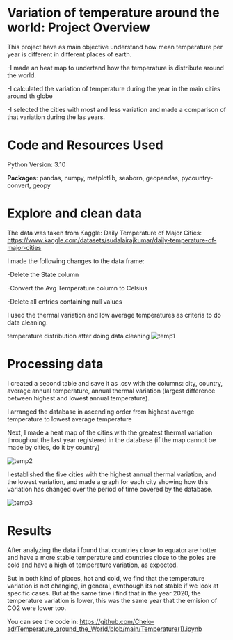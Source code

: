 # Variation of temperature around the world: Project Overview

This project have as main objective understand how mean temperature per year is different in different places of earth. 

-I made an heat map to undertand how the temperature is distribute around the world.

-I calculated the variation of temperature during the year in the main cities around th globe

-I selected the cities with most and less variation and made a comparison of that variation during the las years.


 # Code and Resources Used
 
Python Version: 3.10

**Packages**: pandas, numpy, matplotlib, seaborn, geopandas, pycountry-convert, geopy


# Explore and clean data

The data was taken from Kaggle: Daily Temperature of Major Cities: https://www.kaggle.com/datasets/sudalairajkumar/daily-temperature-of-major-cities

I made the following changes to the data frame:

-Delete the State column

-Convert the Avg Temperature column to Celsius

-Delete all entries containing null values 

I used the thermal variation and low average temperatures as criteria to do data cleaning.

temperature distribution after doing data cleaning 
![temp1](https://user-images.githubusercontent.com/74560416/158899587-6aa8e6d3-3af3-43ca-b451-efbbab31e9ba.png)


# Processing data

I created a second table and save it as .csv with the columns: city, country, average annual temperature, annual thermal variation (largest difference between highest and lowest annual temperature).

I arranged the database in ascending order from highest average temperature to lowest average temperature 

Next, I made a heat map of the cities with the greatest thermal variation throughout the last year registered in the database (if the map cannot be made by cities, do it by country)

![temp2](https://user-images.githubusercontent.com/74560416/158900117-9e520957-df38-419c-ba4a-3c741f2f21cc.png)


I established the five cities with the highest annual thermal variation, and the lowest variation, and made a graph for each city showing how this variation has changed over the period of time covered by the database. 

![temp3](https://user-images.githubusercontent.com/74560416/158900130-8df245c3-d479-436c-8364-148ee5df4471.png)

# Results

After analyzing the data i found that countries close to equator are hotter and have a more stable temperature and countries close to the poles are cold and have a high of temperature variation, as expected. 

But in both kind of places, hot and cold, we find that the temperature variation is not changing, in general, evnthough its not stable if we look at specific cases. But at the same time i find that in the year 2020, the temperature variation is lower, this was the same year that the emision of CO2 were lower too.


You can see the code in: https://github.com/Chelo-ad/Temperature_around_the_World/blob/main/Temperature(1).ipynb
